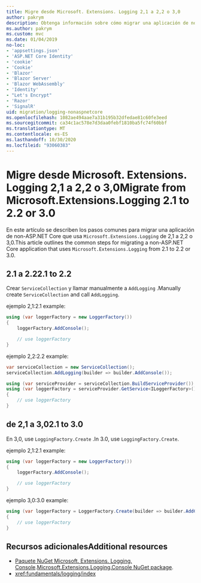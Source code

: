 ```yaml
---
title: Migre desde Microsoft. Extensions. Logging 2,1 a 2,2 o 3,0
author: pakrym
description: Obtenga información sobre cómo migrar una aplicación de non-ASP.NET Core que usa Microsoft. Extensions. Logging de 2,1 a 2,2 o 3,0.
ms.author: pakrym
ms.custom: mvc
ms.date: 01/04/2019
no-loc:
- 'appsettings.json'
- 'ASP.NET Core Identity'
- 'cookie'
- 'Cookie'
- 'Blazor'
- 'Blazor Server'
- 'Blazor WebAssembly'
- 'Identity'
- "Let's Encrypt"
- 'Razor'
- 'SignalR'
uid: migration/logging-nonaspnetcore
ms.openlocfilehash: 1082ae494aae7a31b195b32dfedae81c60fe3eed
ms.sourcegitcommit: ca34c1ac578e7d3daa0febf1810ba5fc74f60bbf
ms.translationtype: MT
ms.contentlocale: es-ES
ms.lasthandoff: 10/30/2020
ms.locfileid: "93060383"
---
```

# <a name="migrate-from-microsoftextensionslogging-21-to-22-or-30"></a><span data-ttu-id="0aa4e-103">Migre desde Microsoft. Extensions. Logging 2,1 a 2,2 o 3,0</span><span class="sxs-lookup"><span data-stu-id="0aa4e-103">Migrate from Microsoft.Extensions.Logging 2.1 to 2.2 or 3.0</span></span>

<span data-ttu-id="0aa4e-104">En este artículo se describen los pasos comunes para migrar una aplicación de non-ASP.NET Core que usa `Microsoft.Extensions.Logging` de 2,1 a 2,2 o 3,0.</span><span class="sxs-lookup"><span data-stu-id="0aa4e-104">This article outlines the common steps for migrating a non-ASP.NET Core application that uses `Microsoft.Extensions.Logging` from 2.1 to 2.2 or 3.0.</span></span>

## <a name="21-to-22"></a><span data-ttu-id="0aa4e-105">2.1 a 2.2</span><span class="sxs-lookup"><span data-stu-id="0aa4e-105">2.1 to 2.2</span></span>

<span data-ttu-id="0aa4e-106">Crear `ServiceCollection` y llamar manualmente a `AddLogging` .</span><span class="sxs-lookup"><span data-stu-id="0aa4e-106">Manually create `ServiceCollection` and call `AddLogging`.</span></span>

<span data-ttu-id="0aa4e-107">ejemplo 2,1:</span><span class="sxs-lookup"><span data-stu-id="0aa4e-107">2.1 example:</span></span>

```csharp
using (var loggerFactory = new LoggerFactory())
{
    loggerFactory.AddConsole();

    // use loggerFactory
}
```

<span data-ttu-id="0aa4e-108">ejemplo 2,2:</span><span class="sxs-lookup"><span data-stu-id="0aa4e-108">2.2 example:</span></span>

```csharp
var serviceCollection = new ServiceCollection();
serviceCollection.AddLogging(builder => builder.AddConsole());

using (var serviceProvider = serviceCollection.BuildServiceProvider())
using (var loggerFactory = serviceProvider.GetService<ILoggerFactory>())
{
    // use loggerFactory
}
```

## <a name="21-to-30"></a><span data-ttu-id="0aa4e-109">de 2,1 a 3,0</span><span class="sxs-lookup"><span data-stu-id="0aa4e-109">2.1 to 3.0</span></span>

<span data-ttu-id="0aa4e-110">En 3,0, use `LoggingFactory.Create` .</span><span class="sxs-lookup"><span data-stu-id="0aa4e-110">In 3.0, use `LoggingFactory.Create`.</span></span>

<span data-ttu-id="0aa4e-111">ejemplo 2,1:</span><span class="sxs-lookup"><span data-stu-id="0aa4e-111">2.1 example:</span></span>

```csharp
using (var loggerFactory = new LoggerFactory())
{
    loggerFactory.AddConsole();

    // use loggerFactory
}
```

<span data-ttu-id="0aa4e-112">ejemplo 3,0:</span><span class="sxs-lookup"><span data-stu-id="0aa4e-112">3.0 example:</span></span>

```csharp
using (var loggerFactory = LoggerFactory.Create(builder => builder.AddConsole()))
{
    // use loggerFactory
}
```

## <a name="additional-resources"></a><span data-ttu-id="0aa4e-113">Recursos adicionales</span><span class="sxs-lookup"><span data-stu-id="0aa4e-113">Additional resources</span></span>

* <span data-ttu-id="0aa4e-114">[Paquete NuGet Microsoft. Extensions. Logging. Console](https://www.nuget.org/packages/Microsoft.Extensions.Logging.Console/).</span><span class="sxs-lookup"><span data-stu-id="0aa4e-114">[Microsoft.Extensions.Logging.Console NuGet package](https://www.nuget.org/packages/Microsoft.Extensions.Logging.Console/).</span></span>
* <xref:fundamentals/logging/index>
